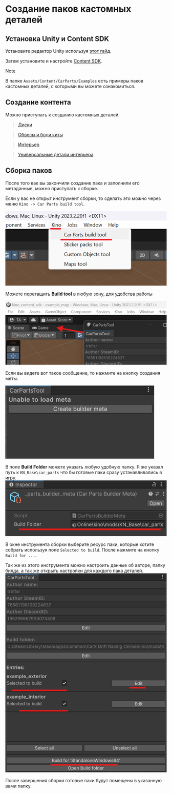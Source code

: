 ﻿# Создание паков кастомных деталей

## Установка Unity и Content SDK

Установите редактор Unity используя [этот гайд](../UnityInstallation/UnityInstallation_RU.md).

Затем установите и настройте [Content SDK](../ContentSDK/ContentSDKInstallation_RU.md).

> [!NOTE]  
> В папке `Assets/Content/CarParts/Examples` есть примеры паков кастомных деталей, с которыми вы можете ознакомиться.

## Создание контента

Можно приступать к созданию кастомных деталей.

> [Диски](CustomWheels_RU.md)

> [Обвесы и боди киты](CustomExterior_RU.md)

> [Интерьер](CustomInterior_RU.md)

> [Универсальные детали интерьера](CustomUniversalInterior_RU.md)


## Сборка паков

После того как вы закончили создание пака и заполнили его метаданные, можно приступать к сборке.

Если у вас не открыт инструмент сборки, то сделать это можно через меню `Kino -> Car Parts build tool`.

![parts_tool_open.png](../Images/CarParts/parts_tool_open.png)

Можете перетащить **Build tool** в любую зону, для удобства работы

![parts_tool_drag.png](../Images/CarParts/parts_tool_drag.png)

Если вы видете вот такое сообщение, то нажмите на кнопку создания меты.

![parts_tool_meta_create.png](../Images/CarParts/parts_tool_meta_create.png)

В поле **Build Folder** можете указать любую удобную папку. Я же указал путь к `KN_Base\car_parts` что бы готовые паки сразу устанавливались в игру.
![parts_tool_meta_setup.png](../Images/CarParts/parts_tool_meta_setup.png)

В окне инструмента сборки выберите ресурс паки, которые хотите собрать используя поле `Selected to build`. После нажмите на кнопку `Build for ...`.

Так же из этого инструмента можно настроить данные об авторе, папку билда, а так же открыть настройки для каждого пака деталей.
![parts_tool_main.png](../Images/CarParts/parts_tool_main.png)

После завершения сборки готовые паки будут помещены в указанную вами папку.